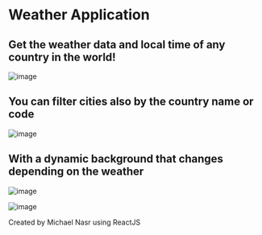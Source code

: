 # Weather Application

## Get the weather data and local time of any country in the world!

![image](https://user-images.githubusercontent.com/44876651/171034181-5fed2b12-48e3-4578-8375-221b08962fe0.png)

## You can filter cities also by the country name or code
![image](https://user-images.githubusercontent.com/44876651/171034314-7153f409-cda7-42fc-b4bf-02eaca624fd4.png)

## With a dynamic background that changes depending on the weather

![image](https://user-images.githubusercontent.com/44876651/171034758-b966762d-3fe3-4f09-8f1f-b6f1cce1d92d.png)

![image](https://user-images.githubusercontent.com/44876651/171035022-df3ed3db-137f-4d42-8813-b04dde8eee7a.png)

Created by Michael Nasr using ReactJS

